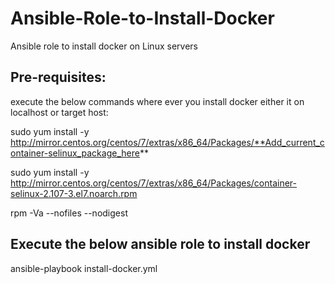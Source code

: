 Ansible-Role-to-Install-Docker
==============================

Ansible role to install docker on Linux servers 

Pre-requisites:
--------------

execute the below commands where ever you install docker either it on localhost or target host:

sudo yum install -y http://mirror.centos.org/centos/7/extras/x86_64/Packages/**Add_current_container-selinux_package_here**

sudo yum install -y http://mirror.centos.org/centos/7/extras/x86_64/Packages/container-selinux-2.107-3.el7.noarch.rpm

rpm -Va --nofiles --nodigest

Execute the below ansible role to install docker 
-------------------------------------------------

ansible-playbook install-docker.yml
